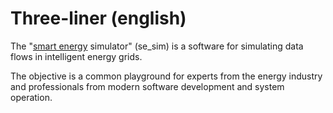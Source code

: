 # Three-liner (english)

The "[smart energy](../05_glossary/smart-energy)  simulator" (se_sim) is a
software for simulating data flows in intelligent energy grids.

The objective is a common playground for experts from the energy industry and
professionals from modern software development and system operation.

